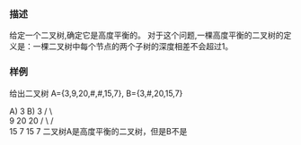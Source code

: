 <h3>描述</h3>
给定一个二叉树,确定它是高度平衡的。
对于这个问题,一棵高度平衡的二叉树的定义是：一棵二叉树中每个节点的两个子树的深度相差不会超过1。

<h3>样例</h3>
给出二叉树 A={3,9,20,#,#,15,7}, B={3,#,20,15,7}

A)  3            B)    3
   / \                  \
  9  20                 20
    /  \                / \
   15   7              15  7
二叉树A是高度平衡的二叉树，但是B不是